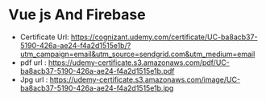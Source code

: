 
# Vue js And Firebase 
* Certificate Url: https://cognizant.udemy.com/certificate/UC-ba8acb37-5190-426a-ae24-f4a2d1515e1b/?utm_campaign=email&utm_source=sendgrid.com&utm_medium=email
* pdf url : https://udemy-certificate.s3.amazonaws.com/pdf/UC-ba8acb37-5190-426a-ae24-f4a2d1515e1b.pdf
* Jpg url : https://udemy-certificate.s3.amazonaws.com/image/UC-ba8acb37-5190-426a-ae24-f4a2d1515e1b.jpg
